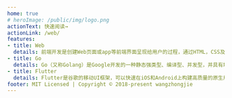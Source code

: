 ```yaml
---
home: true
# heroImage: /public/img/logo.png
actionText: 快速阅读→
actionLink: /web/
features:
- title: Web
  details: 前端开发是创建Web页面或app等前端界面呈现给用户的过程，通过HTML，CSS及JavaScript以及衍生出来的各种技术、框架、解决方案，来实现互联网产品的用户界面交互 [1]  .它从网页制作演变而来，名称上有很明显的时代特征.在互联网的演化进程中，网页制作是Web1.0时代的产物，早期网站主要内容都是静态，以图片和文字为主，用户使用网站的行为也以浏览为主.随着互联网技术的发展和HTML5、CSS3的应用，现代网页更加美观，交互效果显著，功能更加强大.
- title: Go
  details: Go（又称Golang）是Google开发的一种静态强类型、编译型、并发型，并具有垃圾回收功能的编程语言.
- title: Flutter
  details: Flutter是谷歌的移动UI框架，可以快速在iOS和Android上构建高质量的原生用户界面. Flutter可以与现有的代码一起工作.在全世界，Flutter正在被越来越多的开发者和组织使用，并且Flutter是完全免费、开源的.
footer: MIT Licensed | Copyright © 2018-present wangzhongjie
---
```

 <Vssue title="home" />
 